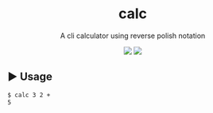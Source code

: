 <div align="center">

# calc
A cli calculator using reverse polish notation

![](https://img.shields.io/github/last-commit/loenard97/calc?&style=for-the-badge&color=F74C00)
![](https://img.shields.io/github/repo-size/loenard97/calc?&style=for-the-badge&color=F74C00)

</div>


## ▶️ Usage
```sh
$ calc 3 2 +
5
```
